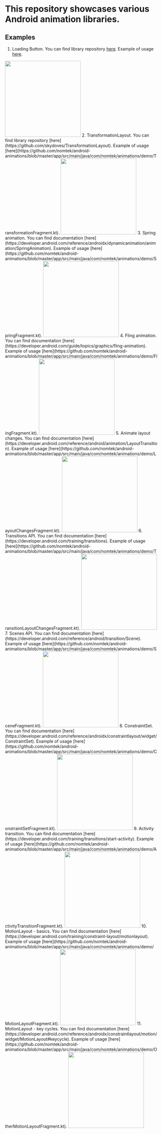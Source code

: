 # This repository showcases various Android animation libraries.

## Examples

1. Loading Button. You can find library repository [here](https://github.com/leandroBorgesFerreira/LoadingButtonAndroid). Example of usage [here](https://github.com/nomtek/android-animations/blob/master/app/src/main/java/com/nomtek/animations/demo/ProgressButtonFragment.kt).
<img src="./gifs/progress_button.gif" width="250"/>
2. TransformationLayout. You can find library repository [here](https://github.com/skydoves/TransformationLayout). Example of usage [here](https://github.com/nomtek/android-animations/blob/master/app/src/main/java/com/nomtek/animations/demo/TransformationFragment.kt).
<img src="./gifs/transformation.gif" width="250"/>
3. Spring animation. You can find documentation [here](https://developer.android.com/reference/androidx/dynamicanimation/animation/SpringAnimation). Example of usage [here](https://github.com/nomtek/android-animations/blob/master/app/src/main/java/com/nomtek/animations/demo/SpringFragment.kt).
<img src="./gifs/spring.gif" width="250"/>
4. Fling animation. You can find documentation [here](https://developer.android.com/guide/topics/graphics/fling-animation). Example of usage [here](https://github.com/nomtek/android-animations/blob/master/app/src/main/java/com/nomtek/animations/demo/FlingFragment.kt).
<img src="./gifs/fling.gif" width="250"/>
5. Animate layout changes. You can find documentation [here](https://developer.android.com/reference/android/animation/LayoutTransition). Example of usage [here](https://github.com/nomtek/android-animations/blob/master/app/src/main/java/com/nomtek/animations/demo/LayoutChangesFragment.kt).
<img src="./gifs/animate_layout_changes.gif" width="250"/>
6. Transitions API. You can find documentation [here](https://developer.android.com/training/transitions). Example of usage [here](https://github.com/nomtek/android-animations/blob/master/app/src/main/java/com/nomtek/animations/demo/TransitionLayoutChangesFragment.kt).
<img src="./gifs/transitions.gif" width="250"/>
7. Scenes API. You can find documentation [here](https://developer.android.com/reference/android/transition/Scene). Example of usage [here](https://github.com/nomtek/android-animations/blob/master/app/src/main/java/com/nomtek/animations/demo/SceneFragment.kt).
<img src="./gifs/scenes.gif" width="250"/>
8. ConstraintSet. You can find documentation [here](https://developer.android.com/reference/androidx/constraintlayout/widget/ConstraintSet). Example of usage [here](https://github.com/nomtek/android-animations/blob/master/app/src/main/java/com/nomtek/animations/demo/ConstraintSetFragment.kt).
<img src="./gifs/constraint.gif" width="250"/>
9. Activity transition. You can find documentation [here](https://developer.android.com/training/transitions/start-activity). Example of usage [here](https://github.com/nomtek/android-animations/blob/master/app/src/main/java/com/nomtek/animations/demo/ActivityTransitionFragment.kt).
<img src="./gifs/activity_transition.gif" width="250"/>
10. MotionLayout - basics. You can find documentation [here](https://developer.android.com/training/constraint-layout/motionlayout). Example of usage [here](https://github.com/nomtek/android-animations/blob/master/app/src/main/java/com/nomtek/animations/demo/MotionLayoutFragment.kt).
<img src="./gifs/motion.gif" width="250"/>
11. MotionLayout - key cycles. You can find documentation [here](https://developer.android.com/reference/androidx/constraintlayout/motion/widget/MotionLayout#keycycle). Example of usage [here](https://github.com/nomtek/android-animations/blob/master/app/src/main/java/com/nomtek/animations/demo/OtherMotionLayoutFragment.kt).
<img src="./gifs/key_cycles.gif" width="250"/>